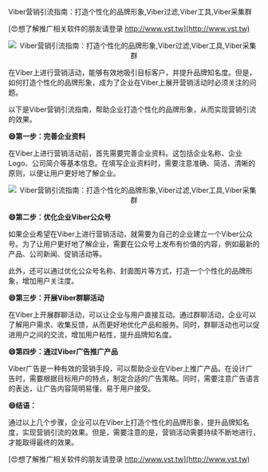 Viber营销引流指南：打造个性化的品牌形象,Viber过滤,Viber工具,Viber采集群

[😍想了解推广相关软件的朋友请登录 http://www.vst.tw](http://www.vst.tw)

 <center><img src="https://vst.tw/MP4/tuiguang/png/7.png" alt="Viber营销引流指南：打造个性化的品牌形象,Viber过滤,Viber工具,Viber采集群"></center>

在Viber上进行营销活动，能够有效地吸引目标客户，并提升品牌知名度。但是，如何打造个性化的品牌形象，成为了企业在Viber上展开营销活动时必须关注的问题。

以下是Viber营销引流指南，帮助企业打造个性化的品牌形象，从而实现营销引流的效果。

**😄第一步：完善企业资料**

在Viber上进行营销活动前，首先需要完善企业资料。这包括企业名称、企业Logo、公司简介等基本信息。在填写企业资料时，需要注意准确、简洁、清晰的原则，以便让用户更好地了解企业。

 <center><img src="https://vst.tw/MP4/tuiguang/png/6.png" alt="Viber营销引流指南：打造个性化的品牌形象,Viber过滤,Viber工具,Viber采集群"></center>

**😄第二步：优化企业Viber公众号**

如果企业希望在Viber上进行营销活动，就需要为自己的企业建立一个Viber公众号。为了让用户更好地了解企业，需要在公众号上发布有价值的内容，例如最新的产品、公司新闻、促销活动等。

此外，还可以通过优化公众号名称、封面图片等方式，打造一个个性化的品牌形象，增加用户关注度。

**😄第三步：开展Viber群聊活动**

在Viber上开展群聊活动，可以让企业与用户直接互动。通过群聊活动，企业可以了解用户需求、收集反馈，从而更好地优化产品和服务。同时，群聊活动也可以促进用户之间的交流，增加用户粘性，提升品牌知名度。

**😄第四步：通过Viber广告推广产品**

Viber广告是一种有效的营销手段，可以帮助企业在Viber上推广产品。在设计广告时，需要根据目标用户的特点，制定合适的广告策略。同时，需要注意广告语言的表达，让广告内容简明易懂，易于用户接受。

**😄结语：**

通过以上几个步骤，企业可以在Viber上打造个性化的品牌形象，提升品牌知名度，实现营销引流的效果。但是，需要注意的是，营销活动需要持续不断地进行，才能取得最终的效果。

[😍想了解推广相关软件的朋友请登录 http://www.vst.tw](http://www.vst.tw)




